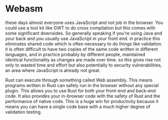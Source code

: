 # Webasm

these days almost everyone uses JavaScript and not job in the browser. You could use a tool kit like GWT to do cross compilation but this comes with some significant downsides. So generally speaking if you're using Java and your back and you usually use JavaScript in your front end. in practice this eliminates shared code which is often necessary to do things like validation. it is often difficult to have two copies of the same code written in different languages, and in practice probably by different people, maintained identical functionality as changes are made over time. so this gives rise not only to wasted time and effort but also potentially to security vulnerabilities, an area where JavaScript is already not great.

Rust can execute through something called Web assembly. This means programs written in Rust can safely run in the browser without any special plugin. This allows you to use Rust for both your front-end and back-end code. It also provides your in-browser code with the safety of Rust and the performance of native code. This is a huge win for productivity because it means you can have a single code base with a much higher degree of validation testing.

